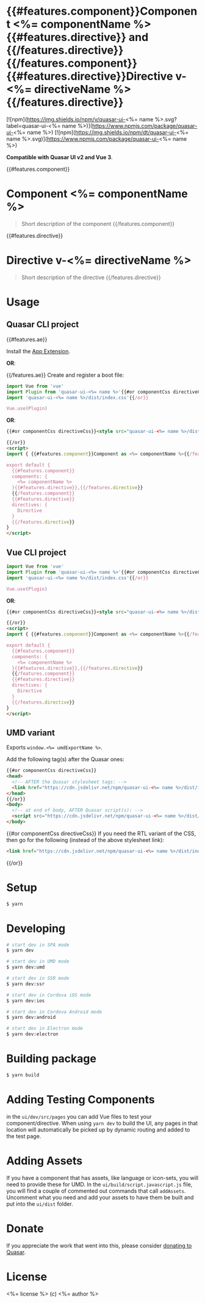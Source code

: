 # {{#features.component}}Component <%= componentName %>{{#features.directive}} and {{/features.directive}}{{/features.component}}{{#features.directive}}Directive v-<%= directiveName %>{{/features.directive}}

[![npm](https://img.shields.io/npm/v/quasar-ui-<%= name %>.svg?label=quasar-ui-<%= name %>)](https://www.npmjs.com/package/quasar-ui-<%= name %>)
[![npm](https://img.shields.io/npm/dt/quasar-ui-<%= name %>.svg)](https://www.npmjs.com/package/quasar-ui-<%= name %>)

**Compatible with Quasar UI v2 and Vue 3**.

{{#features.component}}
# Component <%= componentName %>
> Short description of the component
{{/features.component}}

{{#features.directive}}
# Directive v-<%= directiveName %>
> Short description of the directive
{{/features.directive}}

# Usage

## Quasar CLI project
{{#features.ae}}

Install the [App Extension](../app-extension).

**OR**:

{{/features.ae}}
Create and register a boot file:

```js
import Vue from 'vue'
import Plugin from 'quasar-ui-<%= name %>'{{#or componentCss directiveCss}}
import 'quasar-ui-<%= name %>/dist/index.css'{{/or}}

Vue.use(Plugin)
```

**OR**:

```html
{{#or componentCss directiveCss}}<style src="quasar-ui-<%= name %>/dist/index.css"></style>

{{/or}}
<script>
import { {{#features.component}}Component as <%= componentName %>{{/features.component}}{{#features.directive}}, {{/features.directive}}{{#features.directive}}Directive{{/features.directive}} } from 'quasar-ui-<%= name %>'

export default {
  {{#features.component}}
  components: {
    <%= componentName %>
  }{{#features.directive}},{{/features.directive}}
  {{/features.component}}
  {{#features.directive}}
  directives: {
    Directive
  }
  {{/features.directive}}
}
</script>
```

## Vue CLI project

```js
import Vue from 'vue'
import Plugin from 'quasar-ui-<%= name %>'{{#or componentCss directiveCss}}
import 'quasar-ui-<%= name %>/dist/index.css'{{/or}}

Vue.use(Plugin)
```

**OR**:

```html
{{#or componentCss directiveCss}}<style src="quasar-ui-<%= name %>/dist/index.css"></style>

{{/or}}
<script>
import { {{#features.component}}Component as <%= componentName %>{{/features.component}}{{#features.directive}}, {{/features.directive}}{{#features.directive}}Directive{{/features.directive}} } from 'quasar-ui-<%= name %>'

export default {
  {{#features.component}}
  components: {
    <%= componentName %>
  }{{#features.directive}},{{/features.directive}}
  {{/features.component}}
  {{#features.directive}}
  directives: {
    Directive
  }
  {{/features.directive}}
}
</script>
```

## UMD variant

Exports `window.<%= umdExportName %>`.

Add the following tag(s) after the Quasar ones:

```html
{{#or componentCss directiveCss}}
<head>
  <!-- AFTER the Quasar stylesheet tags: -->
  <link href="https://cdn.jsdelivr.net/npm/quasar-ui-<%= name %>/dist/index.min.css" rel="stylesheet" type="text/css">
</head>
{{/or}}
<body>
  <!-- at end of body, AFTER Quasar script(s): -->
  <script src="https://cdn.jsdelivr.net/npm/quasar-ui-<%= name %>/dist/index.umd.min.js"></script>
</body>
```
{{#or componentCss directiveCss}}
If you need the RTL variant of the CSS, then go for the following (instead of the above stylesheet link):
```html
<link href="https://cdn.jsdelivr.net/npm/quasar-ui-<%= name %>/dist/index.rtl.min.css" rel="stylesheet" type="text/css">
```
{{/or}}

# Setup
```bash
$ yarn
```

# Developing
```bash
# start dev in SPA mode
$ yarn dev

# start dev in UMD mode
$ yarn dev:umd

# start dev in SSR mode
$ yarn dev:ssr

# start dev in Cordova iOS mode
$ yarn dev:ios

# start dev in Cordova Android mode
$ yarn dev:android

# start dev in Electron mode
$ yarn dev:electron
```

# Building package
```bash
$ yarn build
```

# Adding Testing Components
in the `ui/dev/src/pages` you can add Vue files to test your component/directive. When using `yarn dev` to build the UI, any pages in that location will automatically be picked up by dynamic routing and added to the test page.

# Adding Assets
If you have a component that has assets, like language or icon-sets, you will need to provide these for UMD. In the `ui/build/script.javascript.js` file, you will find a couple of commented out commands that call `addAssets`. Uncomment what you need and add your assets to have them be built and put into the `ui/dist` folder.

# Donate
If you appreciate the work that went into this, please consider [donating to Quasar](https://donate.quasar.dev).

# License
<%= license %> (c) <%= author %>
